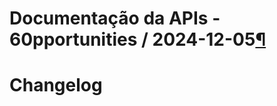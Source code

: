 # Documentação da APIs - 60pportunities / 2024-12-05[¶](http://localhost:8000/CHANGELOG/#documentacao-da-apis-60pportunities-2024-12-05 "Permanent link")

# Changelog
